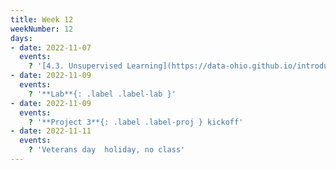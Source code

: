 ```yaml
---
title: Week 12
weekNumber: 12
days:
- date: 2022-11-07
  events:
    ? '[4.3. Unsupervised Learning](https://data-ohio.github.io/introductory-data-science/4/3/4_3_unsupervised.html)'
- date: 2022-11-09
  events:
    ? '**Lab**{: .label .label-lab }'
- date: 2022-11-09
  events:
    ? '**Project 3**{: .label .label-proj } kickoff'
- date: 2022-11-11
  events:
    ? 'Veterans day  holiday, no class'
---
```

